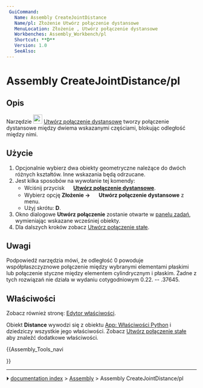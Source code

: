 ```yaml
---
 GuiCommand:
   Name: Assembly CreateJointDistance
   Name/pl: Złożenie Utwórz połączenie dystansowe
   MenuLocation: Złożenie , Utwórz połączenie dystansowe
   Workbenches: Assembly_Workbench/pl
   Shortcut: **D**
   Version: 1.0
   SeeAlso: 
---
```


# Assembly CreateJointDistance/pl



## Opis

Narzędzie <img alt="" src=images/Assembly_CreateJointDistance.svg  style="width:24px;"> [Utwórz połączenie dystansowe](Assembly_CreateJointDistance/pl.md) tworzy połączenie dystansowe między dwiema wskazanymi częściami, blokując odległość między nimi.



## Użycie

1.  Opcjonalnie wybierz dwa obiekty geometryczne należące do dwóch różnych kształtów. Inne wskazania będą odrzucane.
2.  Jest kilka sposobów na wywołanie tej komendy:
    -   Wciśnij przycisk **<img src="images/Assembly_CreateJointDistance.svg" width=16px> [Utwórz połączenie dystansowe](Assembly_CreateJointDistance/pl.md)**.
    -   Wybierz opcję **Złożenie → <img src="images/Assembly_CreateJointDistance.svg" width=16px> Utwórz połączenie dystansowe** z menu.
    -   Użyj skrótu: **D**.
3.  Okno dialogowe **Utwórz połączenie** zostanie otwarte w [panelu zadań](Task_panel/pl.md), wymieniając wskazane wcześniej obiekty.
4.  Dla dalszych kroków zobacz [Utwórz połączenie stałe](Assembly_CreateJointFixed/pl#Użycie.md).



## Uwagi

Podpowiedź narzędzia mówi, że odległość 0 powoduje współpłaszczyznowe połączenie między wybranymi elementami płaskimi lub połączenie styczne między elementem cylindrycznym i płaskim. Żadne z tych rozwiązań nie działa w wydaniu cotygodniowym 0.22. -- .37645.



## Właściwości

Zobacz również stronę: [Edytor właściwości](Property_editor/pl.md).

Obiekt **Distance** wywodzi się z obiektu [App: Właściwości Python](App_FeaturePython/pl.md) i dziedziczy wszystkie jego właściwości. Zobacz [Utwórz połączenie stałe](Assembly_CreateJointFixed/pl#Właściwości.md) aby znaleźć dodatkowe właściwości.





{{Assembly_Tools_navi

}}



---
⏵ [documentation index](../README.md) > [Assembly](Assembly_Workbench.md) > Assembly CreateJointDistance/pl
